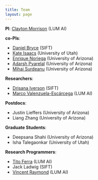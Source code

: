 ```yaml
---
title: Team
layout: page
---
```


**PI**: [Clayton Morrison](https://ml4ai.github.io/people/clayton/) (LUM AI)

**co-PIs**:

- [Daniel Bryce](https://www.sift.net/staff/dan-bryce) (SIFT)
- [Kate Isaacs](https://www.sci.utah.edu/people/kisaacs.html) (University of Utah)
- [Enrique Noriega](https://scholar.google.com/citations?user=s7Kx6H8AAAAJ&hl=en) (University of Arizona)
- [Adarsh Pyarelal](http://adarsh.cc) (University of Arizona)
- [Mihai Surdeanu](http://surdeanu.cs.arizona.edu/mihai/) (University of Arizona)

**Researchers**:

- [Drisana Iverson](https://www.sift.net/staff/drisana-mosaphir) (SIFT)
- [Marco Valenzuela-Escárcega](https://scholar.google.com/citations?user=uU2UhGIAAAAJ&hl=en) (LUM AI)

**Postdocs**:

- Justin Lieffers (University of Arizona)
- Liang Zhang (University of Arizona)

**Graduate Students**:

- Deepsana Shahi (University of Arizona)
- Isha Talegaonkar (University of Utah)

**Research Programmers**:

- [Tito Ferra](https://github.com/titomeister) (LUM AI)
- Jack Ladwig (SIFT)
- [Vincent Raymond](https://github.com/vincentraymond-ua) (LUM AI)
